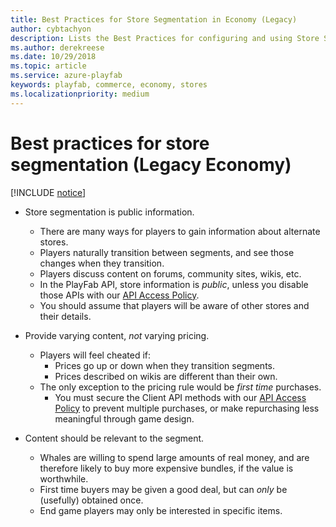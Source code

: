 ```yaml
---
title: Best Practices for Store Segmentation in Economy (Legacy)
author: cybtachyon
description: Lists the Best Practices for configuring and using Store Segmentation with Economy (Legacy).
ms.author: derekreese
ms.date: 10/29/2018
ms.topic: article
ms.service: azure-playfab
keywords: playfab, commerce, economy, stores
ms.localizationpriority: medium
---
```


# Best practices for store segmentation (Legacy Economy)

[!INCLUDE [notice](../../../includes/_economy-deprecation.md)]

* Store segmentation is public information.
  * There are many ways for players to gain information about alternate stores.
  * Players naturally transition between segments, and see those changes when they transition.
  * Players discuss content on forums, community sites, wikis, etc.
  * In the PlayFab API, store information is _public_, unless you disable those APIs with our [API Access Policy](../../../api-references/api-access-policy.md).
  * You should assume that players will be aware of other stores and their details.

* Provide varying content, _not_ varying pricing.
  * Players will feel cheated if:
    * Prices go up or down when they transition segments.
    * Prices described on wikis are different than their own.
  * The only exception to the pricing rule would be _first time_ purchases.
    * You must secure the Client API methods with our [API Access Policy](../../../api-references/api-access-policy.md) to prevent multiple purchases, or make repurchasing less meaningful through game design.

* Content should be relevant to the segment.
  * Whales are willing to spend large amounts of real money, and are therefore likely to buy more expensive bundles, if the value is worthwhile.
  * First time buyers may be given a good deal, but can _only_ be (usefully) obtained once.
  * End game players may only be interested in specific items.
